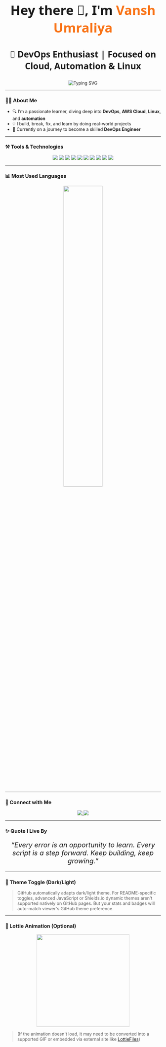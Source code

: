 <h1 align="center" style="font-family:Segoe UI, sans-serif; font-size:42px;">Hey there 👋, I'm <span style="color:#f97316;">Vansh Umraliya</span></h1>
<h3 align="center" style="font-family:Segoe UI, sans-serif; font-size:28px;">🚀 DevOps Enthusiast | Focused on Cloud, Automation & Linux</h3>

<p align="center">
  <img src="https://readme-typing-svg.demolab.com?font=JetBrains+Mono&size=26&duration=3000&pause=1000&center=true&vCenter=true&width=600&lines=Always+Learning+AWS%2C+Docker%2C+K8s+%26+More!" alt="Typing SVG" />
</p>

---

### 👨‍💻 About Me

- 🔍 I’m a passionate learner, diving deep into **DevOps**, **AWS Cloud**, **Linux**, and **automation**  
- 💡 I build, break, fix, and learn by doing real-world projects  
- 🎯 Currently on a journey to become a skilled **DevOps Engineer**

---

### ⚒️ Tools & Technologies

<p align="center">
  <img src="https://img.shields.io/badge/Linux-000000?style=for-the-badge&logo=linux&logoColor=white"/>
  <img src="https://img.shields.io/badge/AWS-FF9900?style=for-the-badge&logo=amazon-aws&logoColor=white"/>
  <img src="https://img.shields.io/badge/Terraform-5C4EE5?style=for-the-badge&logo=terraform&logoColor=white"/>
  <img src="https://img.shields.io/badge/Jenkins-D24939?style=for-the-badge&logo=jenkins&logoColor=white"/>
  <img src="https://img.shields.io/badge/Docker-2496ED?style=for-the-badge&logo=docker&logoColor=white"/>
  <img src="https://img.shields.io/badge/Kubernetes-326CE5?style=for-the-badge&logo=kubernetes&logoColor=white"/>
  <img src="https://img.shields.io/badge/Prometheus-E6522C?style=for-the-badge&logo=prometheus&logoColor=white"/>
  <img src="https://img.shields.io/badge/Grafana-F46800?style=for-the-badge&logo=grafana&logoColor=white"/>
  <img src="https://img.shields.io/badge/Git-F05032?style=for-the-badge&logo=git&logoColor=white"/>
  <img src="https://img.shields.io/badge/Python-3776AB?style=for-the-badge&logo=python&logoColor=white"/>
</p>

---

### 📊 Most Used Languages

<p align="center">
  <img src="https://github-readme-stats.vercel.app/api/top-langs/?username=Vansh-Umraliya&layout=compact&theme=radical" width="50%"/>
</p>

---

### 📢 Connect with Me

<p align="center">
  <a href="https://www.linkedin.com/in/vansh-umraliya" target="_blank">
    <img src="https://img.shields.io/badge/LinkedIn-0A66C2?style=for-the-badge&logo=linkedin&logoColor=white"/>
  </a>
  <a href="mailto:vanshumraliya@gmail.com">
    <img src="https://img.shields.io/badge/Gmail-EA4335?style=for-the-badge&logo=gmail&logoColor=white"/>
  </a>
</p>

---

### ✨ Quote I Live By

<p align="center" style="font-style:italic; font-size:22px;">
“Every error is an opportunity to learn. Every script is a step forward. Keep building, keep growing.”
</p>

---

### 🎨 Theme Toggle (Dark/Light)

> GitHub automatically adapts dark/light theme. For README-specific toggles, advanced JavaScript or Shields.io dynamic themes aren't supported natively on GitHub pages. But your stats and badges will auto-match viewer's GitHub theme preference.

---

### 🌈 Lottie Animation (Optional)

<p align="center">
  <img src="https://lottie.host/ee5d4ec6-cb1b-4f90-9897-8639a788a4d0/9DqwEu8oQf.json" width="300px"/>
</p>

> (If the animation doesn't load, it may need to be converted into a supported GIF or embedded via external site like [LottieFiles](https://lottiefiles.com/))
